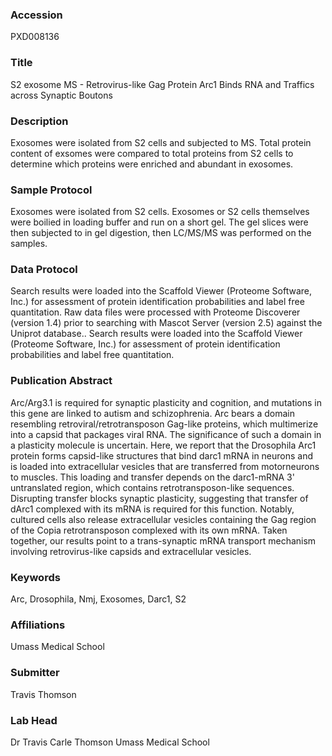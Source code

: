 ### Accession
PXD008136

### Title
S2 exosome MS -  Retrovirus-like Gag Protein Arc1 Binds RNA and Traffics across Synaptic Boutons

### Description
Exosomes were isolated from S2 cells and subjected to MS. Total protein content of exsomes were compared to total proteins from S2 cells to determine which proteins were enriched and abundant in exosomes.

### Sample Protocol
Exosomes were isolated from S2 cells. Exosomes or S2 cells themselves were boilied in loading buffer and run on a short gel. The gel slices were then subjected to in gel digestion, then LC/MS/MS was performed on the samples.

### Data Protocol
Search results were loaded into the Scaffold Viewer (Proteome Software, Inc.) for assessment of protein identification probabilities and label free quantitation. Raw data files were processed with Proteome Discoverer (version 1.4) prior to searching with Mascot Server (version 2.5) against the Uniprot database.. Search results were loaded into the Scaffold Viewer (Proteome Software, Inc.) for assessment of protein identification probabilities and label free quantitation.

### Publication Abstract
Arc/Arg3.1 is required for synaptic plasticity and cognition, and mutations in this gene are linked to&#xa0;autism and schizophrenia. Arc bears a domain resembling retroviral/retrotransposon Gag-like proteins, which multimerize into a capsid that packages viral RNA. The significance of such a domain in a plasticity molecule is uncertain. Here, we report that the Drosophila Arc1 protein forms capsid-like structures that bind darc1 mRNA in neurons and is&#xa0;loaded into extracellular vesicles that are transferred from motorneurons to muscles. This loading and&#xa0;transfer depends on the darc1-mRNA 3' untranslated region, which contains retrotransposon-like sequences. Disrupting transfer blocks synaptic plasticity, suggesting that transfer of dArc1 complexed with its mRNA is required for this function. Notably, cultured cells also release extracellular vesicles containing the Gag region of the Copia retrotransposon complexed with its own mRNA. Taken together, our results point to a trans-synaptic mRNA transport mechanism involving retrovirus-like capsids and extracellular vesicles.

### Keywords
Arc, Drosophila, Nmj, Exosomes, Darc1, S2

### Affiliations
Umass Medical School

### Submitter
Travis Thomson

### Lab Head
Dr Travis Carle Thomson
Umass Medical School


